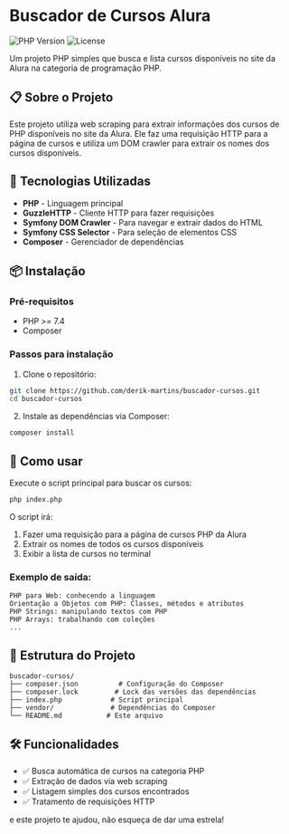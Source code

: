 # Buscador de Cursos Alura

![PHP Version](https://img.shields.io/badge/PHP-%3E%3D7.4-blue)
![License](https://img.shields.io/badge/license-MIT-green)

Um projeto PHP simples que busca e lista cursos disponíveis no site da Alura na categoria de programação PHP.

## 📋 Sobre o Projeto

Este projeto utiliza web scraping para extrair informações dos cursos de PHP disponíveis no site da Alura. Ele faz uma requisição HTTP para a página de cursos e utiliza um DOM crawler para extrair os nomes dos cursos disponíveis.

## 🚀 Tecnologias Utilizadas

- **PHP** - Linguagem principal
- **GuzzleHTTP** - Cliente HTTP para fazer requisições
- **Symfony DOM Crawler** - Para navegar e extrair dados do HTML
- **Symfony CSS Selector** - Para seleção de elementos CSS
- **Composer** - Gerenciador de dependências

## 📦 Instalação

### Pré-requisitos

- PHP >= 7.4
- Composer

### Passos para instalação

1. Clone o repositório:
```bash
git clone https://github.com/derik-martins/buscador-cursos.git
cd buscador-cursos
```

2. Instale as dependências via Composer:
```bash
composer install
```

## 🔧 Como usar

Execute o script principal para buscar os cursos:

```bash
php index.php
```

O script irá:
1. Fazer uma requisição para a página de cursos PHP da Alura
2. Extrair os nomes de todos os cursos disponíveis
3. Exibir a lista de cursos no terminal

### Exemplo de saída:
```
PHP para Web: conhecendo a linguagem
Orientação a Objetos com PHP: Classes, métodos e atributos
PHP Strings: manipulando textos com PHP
PHP Arrays: trabalhando com coleções
...
```

## 📁 Estrutura do Projeto

```
buscador-cursos/
├── composer.json          # Configuração do Composer
├── composer.lock         # Lock das versões das dependências
├── index.php            # Script principal
├── vendor/              # Dependências do Composer
└── README.md           # Este arquivo
```

## 🛠️ Funcionalidades

- ✅ Busca automática de cursos na categoria PHP
- ✅ Extração de dados via web scraping
- ✅ Listagem simples dos cursos encontrados
- ✅ Tratamento de requisições HTTP

e este projeto te ajudou, não esqueça de dar uma estrela!

